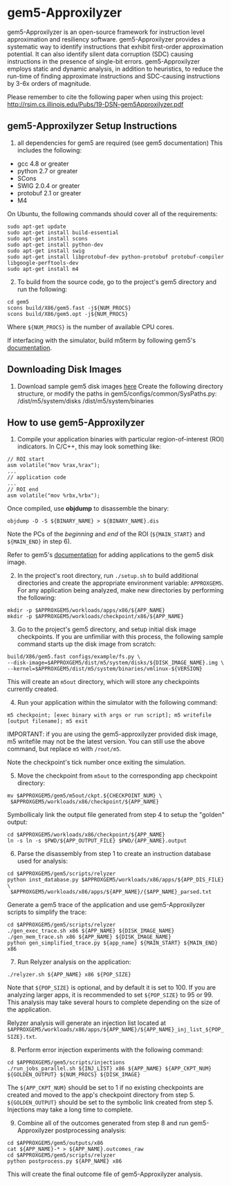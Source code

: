 # gem5-Approxilyzer

gem5-Approxilyzer is an open-source framework for instruction level approximation 
and resiliency software. gem5-Approxilyzer provides a systematic way to identify 
instructions that exhibit first-order approximation potential. It can also identify 
silent data corruption (SDC) causing instructions in the presence of single-bit errors. 
gem5-Approxilyzer employs static and dynamic analysis, in addition to heuristics, to reduce 
the run-time of finding approximate instructions and SDC-causing instructions by 3-6x 
orders of magnitude.

Please remember to cite the following paper when using this project:
http://rsim.cs.illinois.edu/Pubs/19-DSN-gem5Approxilyzer.pdf

## gem5-Approxilyzer Setup Instructions
1. all dependencies for gem5 are required (see gem5 documentation) This includes the following:

  * gcc 4.8 or greater
  * python 2.7 or greater
  * SCons
  * SWIG 2.0.4 or greater
  * protobuf 2.1 or greater
  * M4

   On Ubuntu, the following commands should cover all of the requirements:
   
```
sudo apt-get update
sudo apt-get install build-essential
sudo apt-get install scons
sudo apt-get install python-dev
sudo apt-get install swig
sudo apt-get install libprotobuf-dev python-protobuf protobuf-compiler libgoogle-perftools-dev
sudo apt-get install m4
```
2. To build from the source code, go to the project's gem5 directory and run the following:
```
cd gem5
scons build/X86/gem5.fast -j${NUM_PROCS}
scons build/X86/gem5.opt -j${NUM_PROCS}
```

   Where `${NUM_PROCS}` is the number of available CPU cores.  
   
If interfacing with the simulator, build m5term by following gem5's [documentation](http://gem5.org/M5term).

## Downloading Disk Images
1. Download sample gem5 disk images [here](https://uofi.box.com/s/6h0ep96pbi5sexygmyobt778wyqfl3r6)
Create the following directory structure, or modify the paths in
gem5/configs/common/SysPaths.py: /dist/m5/system/disks
                            /dist/m5/system/binaries


## How to use gem5-Approxilyzer
1. Compile your application binaries with particular region-of-interest (ROI) indicators. In C/C++, this may look something like:
```
// ROI start
asm volatile("mov %rax,%rax");
...
// application code
...
// ROI end
asm volatile("mov %rbx,%rbx");
```
Once compiled, use **objdump** to disassemble the binary:
```
objdump -D -S ${BINARY_NAME} > ${BINARY_NAME}.dis
```
Note the PCs of the *beginning* and *end* of the ROI (`${MAIN_START}` and `${MAIN_END}` in step 6). 

Refer to gem5's [documentation](http://gem5.org/Disk_images) for adding applications to the gem5 disk image.

2. In the project's root directory, run `./setup.sh` to build additional directories and create the appropriate environment variable: `APPROXGEM5`. For any application being analyzed, make new directories by performing the following:
```
mkdir -p $APPROXGEM5/workloads/apps/x86/${APP_NAME}
mkdir -p $APPROXGEM5/workloads/checkpoint/x86/${APP_NAME}
```
3. Go to the project's gem5 directory, and setup initial disk image checkpoints. If you are unfimiliar with this process, the following sample command starts up the disk image from scratch:
```
build/X86/gem5.fast configs/example/fs.py \
--disk-image=$APPROXGEM5/dist/m5/system/disks/${DISK_IMAGE_NAME}.img \
--kernel=$APPROXGEM5/dist/m5/system/binaries/vmlinux-${VERSION}
```
This will create an `m5out` directory, which will store any checkpoints currently created.

4. Run your application within the simulator with the following command:
```
m5 checkpoint; [exec binary with args or run script]; m5 writefile [output filename]; m5 exit
```

IMPORTANT: if you are using the gem5-approxilyzer provided disk image, m5 writefile may not be the latest version. You can still use the above command, but replace `m5` with `/root/m5`.

Note the checkpoint's tick number once exiting the simulation.

5. Move the checkpoint from `m5out` to the corresponding app checkpoint directory:
```
mv $APPROXGEM5/gem5/m5out/ckpt.${CHECKPOINT_NUM} \
 $APPROXGEM5/workloads/x86/checkpoint/${APP_NAME}
```
Symbollicaly link the output file generated from step 4 to setup the "golden" output:
```
cd $APPROXGEM5/workloads/x86/checkpoint/${APP_NAME}
ln -s ln -s $PWD/${APP_OUTPUT_FILE} $PWD/{APP_NAME}.output
```

6. Parse the disassembly from step 1 to create an instruction database used for analysis:
```
cd $APPROXGEM5/gem5/scripts/relyzer
python inst_database.py $APPROXGEM5/workloads/x86/apps/${APP_DIS_FILE} \
 $APPROXGEM5/workloads/x86/apps/${APP_NAME}/{$APP_NAME}_parsed.txt
```
Generate a gem5 trace of the application and use gem5-Approxilyzer scripts to simplify the trace:
```
cd $APPROXGEM5/gem5/scripts/relyzer
./gen_exec_trace.sh x86 ${APP_NAME} ${DISK_IMAGE_NAME}
./gen_mem_trace.sh x86 ${APP_NAME} ${DISK_IMAGE_NAME}
python gen_simplified_trace.py ${app_name} ${MAIN_START} ${MAIN_END} x86
```

7. Run Relyzer analysis on the application:
```
./relyzer.sh ${APP_NAME} x86 ${POP_SIZE}
```
Note that `${POP_SIZE}` is optional, and by default it is set to 100. If you are analyzing larger apps, it is recommended to set `${POP_SIZE}` to 95 or 99. This analysis may take several hours to complete depending on the size of the application.

Relyzer analysis will generate an injection list located at `$APPROXGEM5/workloads/x86/apps/${APP_NAME}/${APP_NAME}_inj_list_${POP_SIZE}.txt`.

8. Perform error injection experiments with the following command:
```
cd $APPROXGEM5/gem5/scripts/injections
./run_jobs_parallel.sh ${INJ_LIST} x86 ${APP_NAME} ${APP_CKPT_NUM} ${GOLDEN_OUTPUT} ${NUM_PROCS} ${DISK_IMAGE}
```
The `${APP_CKPT_NUM}` should be set to 1 if no existing checkpoints are created and moved to the app's checkpoint directory from step 5. `${GOLDEN_OUTPUT}` should be set to the symbolic link created from step 5. Injections may take a long time to complete.

9. Combine all of the outcomes generated from step 8 and run gem5-Approxilyzer postprocessing analysis:
```
cd $APPROXGEM5/gem5/outputs/x86
cat ${APP_NAME}-* > ${APP_NAME}.outcomes_raw
cd $APPROXGEM5/gem5/scripts/relyzer
python postprocess.py ${APP_NAME} x86 
```
This will create the final outcome file of gem5-Approxilyzer analysis.
